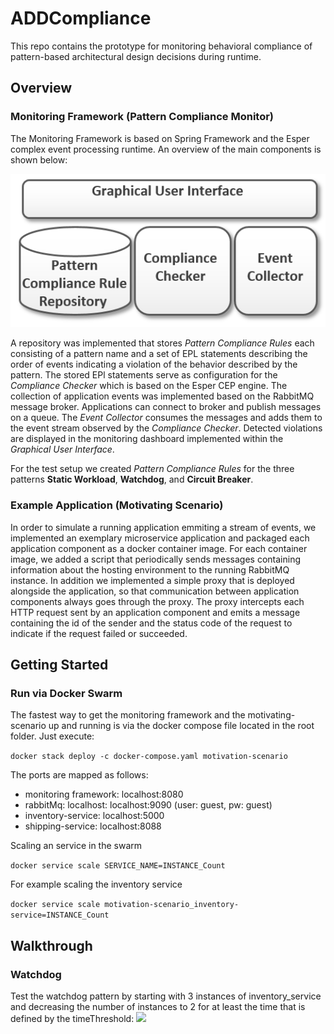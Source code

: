 # ADDCompliance

This repo contains the prototype for monitoring behavioral compliance of pattern-based architectural design decisions during runtime.

## Overview

### Monitoring Framework (Pattern Compliance Monitor)
The Monitoring Framework is based on Spring Framework and the Esper complex event processing runtime. 
An overview of the main components is shown below: 

![Overview of Components](docs/prototype.png)

A repository was implemented that stores *Pattern Compliance Rules* each consisting of a pattern name and a set of EPL statements describing the order of events indicating a violation of the behavior described by the pattern.
The stored EPl statements serve as configuration for the *Compliance Checker* which is based on the Esper CEP engine.
The collection of application events was implemented based on the RabbitMQ message broker.
Applications can connect to broker and publish messages on a queue.
The *Event Collector* consumes the messages and adds them to the event stream observed by the *Compliance Checker*.
Detected violations are displayed in the monitoring dashboard implemented within the *Graphical User Interface*.

For the test setup we created *Pattern Compliance Rules* for the three patterns **Static Workload**, **Watchdog**, and **Circuit Breaker**.

### Example Application (Motivating Scenario)

In order to simulate a running application emmiting a stream of events, we implemented an exemplary microservice application and packaged each application component as a docker container image.
For each container image, we added a script that periodically sends messages containing information about the hosting environment to the running RabbitMQ instance.
In addition we implemented a simple proxy that is deployed alongside the application, so that communication between application components always goes through the proxy.
The proxy intercepts each HTTP request sent by an application component and emits a message containing the id of the sender and the status code of the request to indicate if the request failed or succeeded.

## Getting Started

### Run via Docker Swarm
The fastest way to get the monitoring framework and the motivating-scenario up and running is via the docker compose file located in the root folder. Just execute: 

`docker stack deploy -c docker-compose.yaml motivation-scenario`

The ports are mapped as follows:

- monitoring framework: localhost:8080
- rabbitMq: localhost:  localhost:9090 (user: guest, pw: guest)
- inventory-service:    localhost:5000
- shipping-service:     localhost:8088

Scaling an service in the swarm

`docker service scale SERVICE_NAME=INSTANCE_Count`

For example scaling the inventory service

`docker service scale motivation-scenario_inventory-service=INSTANCE_Count`

## Walkthrough

### Watchdog
Test the watchdog pattern by starting with 3 instances of inventory_service and decreasing the number of instances to 2 for at least the time that is defined by the timeThreshold:
![](docs/watchdog_walkthrough.gif)
